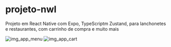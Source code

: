 # projeto-nwl
Projeto em React Native com Expo, TypeScriptm Zustand, para lanchonetes e restaurantes, com carrinho de compra e muito mais

![img_app_menu](https://github.com/LuccasCaron/projeto-nwl/assets/127347354/5198e98e-3ede-447e-9d9a-e624cbf4391c)
![img_app_cart](https://github.com/LuccasCaron/projeto-nwl/assets/127347354/45fd82a7-120c-447b-a28a-3b9ab7cc16b6)
